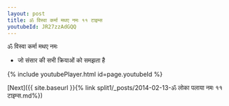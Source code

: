 ```yaml
---
layout: post
title: ॐ विस्वा कर्मा मथए नमः ११ टाइम्स
youtubeId: JR27zzAdGQQ
---
```

 
 
 ॐ विस्वा कर्मा मथए नमः  
 
 -  जो संसार की सभी क्रियाओं को समझता है 
 
  
 
  
 
 
 
 
 
 


{% include youtubePlayer.html id=page.youtubeId %}
 
[Next]({{ site.baseurl }}{% link  split1/_posts/2014-02-13-ॐ लोका पलाया नमः ११ टाइम्स.md%})
 
